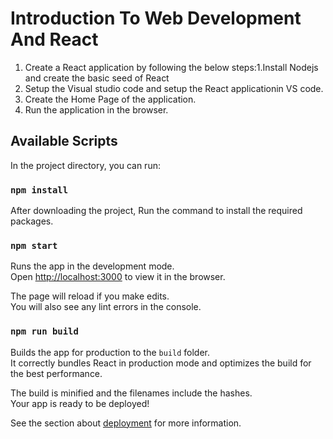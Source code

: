 # Introduction To Web Development And React
1. Create a React application by following the below steps:1.Install Nodejs and create the basic seed of React
2. Setup the Visual studio code and setup the React applicationin VS code.
3. Create the Home Page of the application.
4. Run the application in the browser.

## Available Scripts

In the project directory, you can run:

### `npm install`

After downloading the project, Run the command to install the required packages.

### `npm start`

Runs the app in the development mode.\
Open [http://localhost:3000](http://localhost:3000) to view it in the browser.

The page will reload if you make edits.\
You will also see any lint errors in the console.

### `npm run build`

Builds the app for production to the `build` folder.\
It correctly bundles React in production mode and optimizes the build for the best performance.

The build is minified and the filenames include the hashes.\
Your app is ready to be deployed!

See the section about [deployment](https://facebook.github.io/create-react-app/docs/deployment) for more information.

